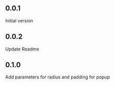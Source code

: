 ## 0.0.1
Initial version
## 0.0.2
Update Readme
## 0.1.0
Add parameters for radius and padding for popup
